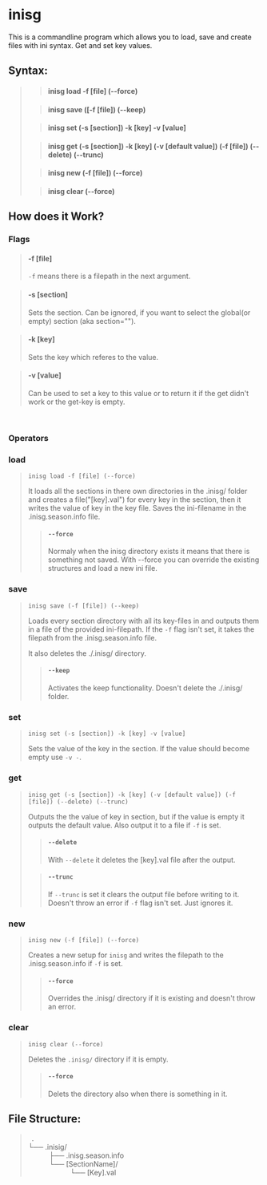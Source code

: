 # inisg
This is a commandline program which allows you to load, save and create files with ini syntax. Get and set key values.

## Syntax:
>
>> #### inisg load -f [file] (--force)
>
>> #### inisg save ([-f [file]) (--keep)
>
>> #### inisg set (-s [section]) -k [key] -v [value]
>
>> #### inisg get (-s [section]) -k [key] (-v [default value]) (-f [file]) (--delete) (--trunc)
>
>> #### inisg new (-f [file]) (--force)
>
>> #### inisg clear (--force)

## How does it Work?

### Flags

> #### -f [file]
> `-f` means there is a filepath in the next argument.

> #### -s [section]
> Sets the section. Can be ignored, if you want to select the global(or empty) section (aka section="").

> #### -k [key]
> Sets the key which referes to the value.

> #### -v [value]
> Can be used to set a key to this value or to return it if the get didn't work or the get-key is empty.

<br>

### Operators

### load
> ```applescript
> inisg load -f [file] (--force)
> ```
>  
> It loads all the sections in there own directories in the .inisg/ folder and creates a file("[key].val") for every key in the section, then it writes the value of key in the key file.
> Saves the ini-filename in the .inisg.season.info file.
> 
>> #### `--force`
>> Normaly when the inisg directory exists it means that there is something not saved. With --force you can override the existing structures and load a new ini file.
  
### save
> ```applescript
> inisg save (-f [file]) (--keep)
> ```
>
> Loads every section directory with all its key-files in and outputs them in a file of the provided ini-filepath. If the `-f` flag isn't set, it takes the filepath from the .inisg.season.info file.
> 
> It also deletes the ./.inisg/ directory.
> 
>> #### `--keep`
>> Activates the keep functionality. Doesn't delete the ./.inisg/ folder.

### set
> ```applescript
> inisg set (-s [section]) -k [key] -v [value]
> ```
> Sets the value of the key in the section. If the value should become empty use `-v -`.

### get
> ```applescript
> inisg get (-s [section]) -k [key] (-v [default value]) (-f [file]) (--delete) (--trunc)
> ```
>
> Outputs the the value of key in section, but if the value is empty it outputs the default value. Also output it to a file if `-f` is set.
> 
>> #### `--delete`
>> With `--delete` it deletes the [key].val file after the output.
>
>> #### `--trunc`
>> If `--trunc` is set it clears the output file before writing to it.
>> Doesn't throw an error if `-f` flag isn't set. Just ignores it.

### new
> ```applescript
> inisg new (-f [file]) (--force)
> ```
> 
> Creates a new setup for `inisg` and writes the filepath to the .inisg.season.info if `-f` is set.
> 
>> #### `--force`
>> Overrides the .inisg/ directory if it is existing and doesn't throw an error. 

### clear
> ```applescript
> inisg clear (--force)
> ```
>
> Deletes the `.inisg/` directory if it is empty.
>
>> #### `--force`
>> Delets the directory also when there is something in it.

## File Structure:
>
> &ensp;. <br>
> └── .inisig/ <br>
> &emsp;&emsp;&emsp;├── .inisg.season.info <br>
> &emsp;&emsp;&emsp;└── [SectionName]/ <br>
> &emsp;&emsp;&emsp;&emsp;&emsp;&emsp;└── [Key].val <br>
> 
